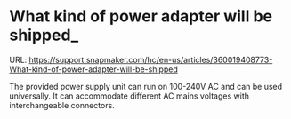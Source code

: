 # What kind of power adapter will be shipped_

URL: https://support.snapmaker.com/hc/en-us/articles/360019408773-What-kind-of-power-adapter-will-be-shipped

The provided power supply unit can run on 100-240V AC and can be used universally. It can accommodate different AC mains voltages with interchangeable connectors.
